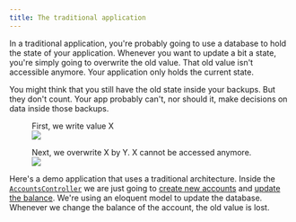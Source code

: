 ```yaml
---
title: The traditional application
---
```


In a traditional application, you're probably going to use a database to hold the state of your application. Whenever you want to update a bit a state, you're simply going to overwrite the old value. That old value isn't accessible anymore. Your application only holds the current state.

You might think that you still have the old state inside your backups. But they don't count. Your app probably can't, nor should it, make decisions on data inside those backups.

<figure class="scheme">
    <figcaption class="scheme_caption">
    First, we write value X
    </figcaption>
    <img class="scheme_figure" src="/images/event-projector/db-01.svg">
</figure>

<figure class="scheme">
    <figcaption class="scheme_caption">
    Next, we overwrite X by Y. X cannot be accessed anymore.
    </figcaption>
    <img class="scheme_figure" src="/images/event-projector/db-02.svg">
</figure>

Here's a demo application that uses a traditional architecture. Inside the [`AccountsController`](https://github.com/spatie/larabank-traditional/blob/6ceb08f4700a9be72f0ebfe49b997d5871d64c6b/app/Http/Controllers/AccountsController.php) we are just going to [create new accounts](https://github.com/spatie/larabank-traditional/blob/6ceb08f4700a9be72f0ebfe49b997d5871d64c6b/app/Http/Controllers/AccountsController.php#L19-L27) and [update the balance](https://github.com/spatie/larabank-traditional/blob/6ceb08f4700a9be72f0ebfe49b997d5871d64c6b/app/Http/Controllers/AccountsController.php#L19-L27). We're using an eloquent model to update the database. Whenever we change the balance of the account, the old value is lost.
